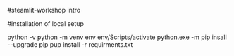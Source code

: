#steamlit-workshop intro


#installation of local setup

python -v
python -m venv env
env/Scripts/activate
python.exe -m pip insall --upgrade pip
pup install -r requirments.txt